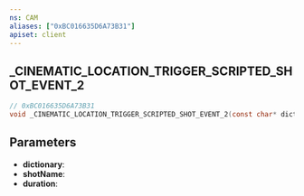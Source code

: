 ```yaml
---
ns: CAM
aliases: ["0xBC016635D6A73B31"]
apiset: client
---
```

## _CINEMATIC_LOCATION_TRIGGER_SCRIPTED_SHOT_EVENT_2

```c
// 0xBC016635D6A73B31
void _CINEMATIC_LOCATION_TRIGGER_SCRIPTED_SHOT_EVENT_2(const char* dictionary,const char* shotName,int duration);
```


## Parameters
* **dictionary**:
* **shotName**:
* **duration**: